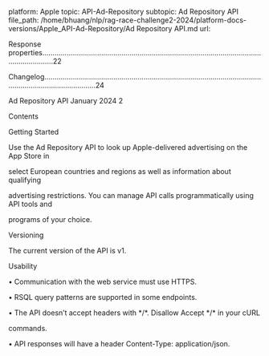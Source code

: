 platform: Apple
topic: API-Ad-Repository
subtopic: Ad Repository API
file_path: /home/bhuang/nlp/rag-race-challenge2-2024/platform-docs-versions/Apple_API-Ad-Repository/Ad Repository API.md
url: <EMPTY>

Response properties..................................................................................................................................22



Changelog......................................................................................................................................................24



Ad Repository API January 2024 2



Contents

Getting Started

Use the Ad Repository API to look up Apple-delivered advertising on the App Store in

select European countries and regions as well as information about qualifying

advertising restrictions. You can manage API calls programmatically using API tools and

programs of your choice.

Versioning

The current version of the API is v1.

Usability

• Communication with the web service must use HTTPS.

• RSQL query patterns are supported in some endpoints.

• The API doesn’t accept headers with \*/\*. Disallow Accept \*/\* in your cURL

commands.

• API responses will have a header Content-Type: application/json.